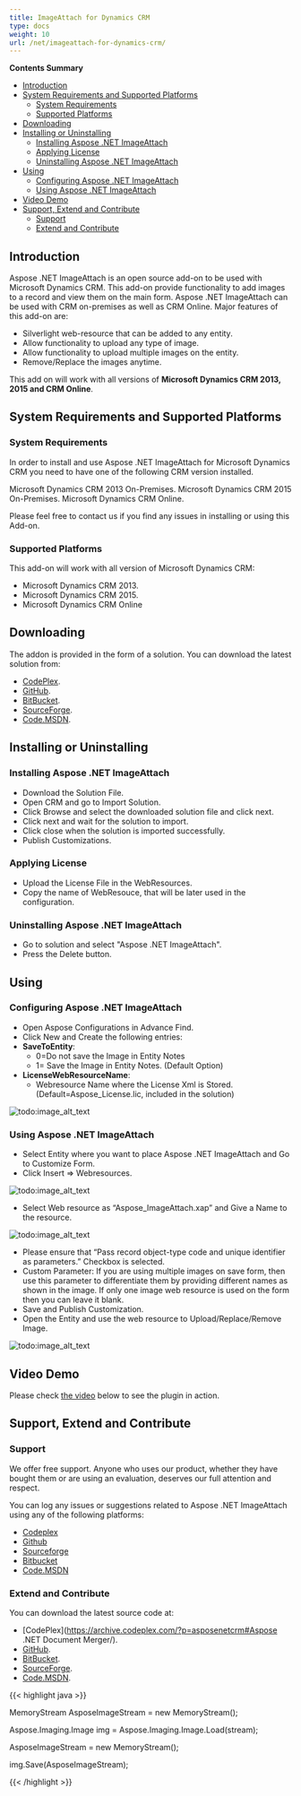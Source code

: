 ```yaml
---
title: ImageAttach for Dynamics CRM
type: docs
weight: 10
url: /net/imageattach-for-dynamics-crm/
---
```


**Contents Summary**

- [Introduction](#ImageAttachforDynamicsCRM-Introduction)
- [System Requirements and Supported Platforms](#ImageAttachforDynamicsCRM-SystemRequirementsandSupportedPlatforms) 
  - [System Requirements](#ImageAttachforDynamicsCRM-SystemRequirements)
  - [Supported Platforms](#ImageAttachforDynamicsCRM-SupportedPlatforms)
- [Downloading](#ImageAttachforDynamicsCRM-Downloading)
- [Installing or Uninstalling](#ImageAttachforDynamicsCRM-InstallingorUninstalling) 
  - [Installing Aspose .NET ImageAttach](#ImageAttachforDynamicsCRM-InstallingAspose.NETImageAttach)
  - [Applying License](#ImageAttachforDynamicsCRM-ApplyingLicense)
  - [Uninstalling Aspose .NET ImageAttach](#ImageAttachforDynamicsCRM-UninstallingAspose.NETImageAttach)
- [Using](#ImageAttachforDynamicsCRM-Using) 
  - [Configuring Aspose .NET ImageAttach](#ImageAttachforDynamicsCRM-ConfiguringAspose.NETImageAttach)
  - [Using Aspose .NET ImageAttach](#ImageAttachforDynamicsCRM-UsingAspose.NETImageAttach)
- [Video Demo](#ImageAttachforDynamicsCRM-VideoDemo)
- [Support, Extend and Contribute](#ImageAttachforDynamicsCRM-Support,ExtendandContribute) 
  - [Support](#ImageAttachforDynamicsCRM-Support)
  - [Extend and Contribute](#ImageAttachforDynamicsCRM-ExtendandContribute)
## **Introduction**
Aspose .NET ImageAttach is an open source add-on to be used with Microsoft Dynamics CRM. This add-on provide functionality to add images to a record and view them on the main form. Aspose .NET ImageAttach can be used with CRM on-premises as well as CRM Online.
Major features of this add-on are:

- Silverlight web-resource that can be added to any entity.
- Allow functionality to upload any type of image.
- Allow functionality to upload multiple images on the entity.
- Remove/Replace the images anytime.

This add on will work with all versions of **Microsoft Dynamics CRM 2013, 2015 and CRM Online**.
## **System Requirements and Supported Platforms**
### **System Requirements**
In order to install and use Aspose .NET ImageAttach for Microsoft Dynamics CRM you need to have one of the following CRM version installed.

Microsoft Dynamics CRM 2013 On-Premises.
Microsoft Dynamics CRM 2015 On-Premises.
Microsoft Dynamics CRM Online.

Please feel free to contact us if you find any issues in installing or using this Add-on.
### **Supported Platforms**
This add-on will work with all version of Microsoft Dynamics CRM:

- Microsoft Dynamics CRM 2013.
- Microsoft Dynamics CRM 2015.
- Microsoft Dynamics CRM Online
## **Downloading**
The addon is provided in the form of a solution. You can download the latest solution from:

- [CodePlex](https://archive.codeplex.com/?p=asposenetcrm).
- [GitHub](https://github.com/asposemarketplace/asposenetcrm/releases).
- [BitBucket](https://bitbucket.org/asposemarketplace/aspose-.net-for-dynamics-crm/downloads/).
- [SourceForge](https://sourceforge.net/projects/asposenetcrm/files/Aspose%20.NET%20ImageAttach/).
- [Code.MSDN](https://docs.microsoft.com/en-us/samples/browse/?redirectedfrom=MSDN-samples).
## **Installing or Uninstalling**
### **Installing Aspose .NET ImageAttach**
- Download the Solution File.
- Open CRM and go to Import Solution.
- Click Browse and select the downloaded solution file and click next.
- Click next and wait for the solution to import.
- Click close when the solution is imported successfully.
- Publish Customizations.
### **Applying License**
- Upload the License File in the WebResources.
- Copy the name of WebResouce, that will be later used in the configuration.
### **Uninstalling Aspose .NET ImageAttach**
- Go to solution and select "Aspose .NET ImageAttach".
- Press the Delete button.
## **Using**
### **Configuring Aspose .NET ImageAttach**
- Open Aspose Configurations in Advance Find.
- Click New and Create the following entries:
- **SaveToEntity**: 
  - 0=Do not save the Image in Entity Notes
  - 1= Save the Image in Entity Notes. (Default Option)
- **LicenseWebResourceName**: 
  - Webresource Name where the License Xml is Stored. (Default=Aspose_License.lic, included in the solution) 

![todo:image_alt_text](/download/thumbnails/14700546/2124258575)
### **Using Aspose .NET ImageAttach**
- Select Entity where you want to place Aspose .NET ImageAttach and Go to Customize Form.
- Click Insert => Webresources. 

![todo:image_alt_text](imageattach-for-dynamics-crm_1)

- Select Web resource as “Aspose_ImageAttach.xap” and Give a Name to the resource. 

![todo:image_alt_text](imageattach-for-dynamics-crm_2)

- Please ensure that “Pass record object-type code and unique identifier as parameters.” Checkbox is selected.
- Custom Parameter: If you are using multiple images on save form, then use this parameter to differentiate them by providing different names as shown in the image. If only one image web resource is used on the form then you can leave it blank.
- Save and Publish Customization.
- Open the Entity and use the web resource to Upload/Replace/Remove Image. 

![todo:image_alt_text](imageattach-for-dynamics-crm_3)
## **Video Demo**
Please check [the video](https://www.youtube.com/watch?v=k_QVup-N3c8&feature=youtu.be) below to see the plugin in action.
## **Support, Extend and Contribute**
### **Support**
We offer free support. Anyone who uses our product, whether they have bought them or are using an evaluation, deserves our full attention and respect.

You can log any issues or suggestions related to Aspose .NET ImageAttach using any of the following platforms:

- [Codeplex](https://archive.codeplex.com/?p=asposenetcrm)
- [Github](https://github.com/asposemarketplace/asposenetcrm/wiki/Aspose-.NET-ImageAttach)
- [Sourceforge](https://sourceforge.net/p/asposenetcrm/wiki/Aspose%20.NET%20ImageAttach/)
- [Bitbucket](https://bitbucket.org/asposemarketplace/aspose-.net-for-dynamics-crm/wiki/Aspose%20.NET%20ImageAttach)
- [Code.MSDN](https://docs.microsoft.com/en-us/samples/browse/?redirectedfrom=MSDN-samples)
### **Extend and Contribute**
You can download the latest source code at:

- [CodePlex](https://archive.codeplex.com/?p=asposenetcrm#Aspose .NET Document Merger/).
- [GitHub](https://github.com/asposemarketplace/asposenetcrm/tree/master/Aspose%20.NET%20ImageAttach/Source%20Code).
- [BitBucket](https://bitbucket.org/asposemarketplace/aspose-.net-for-dynamics-crm/src/7ce93ebc181bba2b22539bfe183c68872f812070/Aspose%20.NET%20ImageAttach/Source%20Code/?at=master).
- [SourceForge](https://sourceforge.net/p/asposenetcrm/code/ci/master/tree/Aspose%20.NET%20ImageAttach/Source%20Code/).
- [Code.MSDN](https://docs.microsoft.com/en-us/samples/browse/?redirectedfrom=MSDN-samples/view/SourceCode#content).

{{< highlight java >}}

 MemoryStream AsposeImageStream = new MemoryStream();

Aspose.Imaging.Image img = Aspose.Imaging.Image.Load(stream);

AsposeImageStream = new MemoryStream();

img.Save(AsposeImageStream);


{{< /highlight >}}
